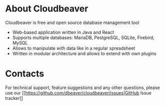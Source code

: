 # About Cloudbeaver
Cloudbeaver is free and open source database management tool
* Web-based application written in Java and React
* Supports multiple databases: MariaDB, PestgreSQL, SQLite, Firebird, MySQL
* Allows to manipulate with data like in a regular spreadsheet
* Written in modular architecture and allows to extend with own plugins

# Contacts

For technical support, feature suggestions and any other questions, please use our [[https://github.com/dbeaver/cloudbeaver/issues|GitHub Issue tracker]]
